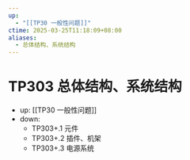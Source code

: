 ```yaml
---
up:
  - "[[TP30 一般性问题]]"
ctime: 2025-03-25T11:18:09+08:00
aliases:
  - 总体结构、系统结构
---
```


# TP303 总体结构、系统结构

- up: [[TP30 一般性问题]]
- down:	
	- TP303+.1 元件
	- TP303+.2 插件、机架
	- TP303+.3 电源系统
	
